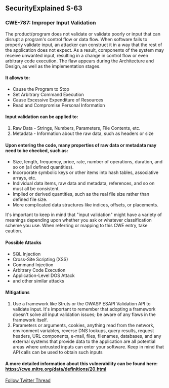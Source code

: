 ## SecurityExplained S-63

### CWE-787: Improper Input Validation

The product/program does not validate or validate poorly or input that can disrupt a program's control flow or data flow. When software fails to properly validate input, an attacker can construct it in a way that the rest of the application does not expect. As a result, components of the system may receive unwanted input, resulting in a change in control flow or even arbitrary code execution. The flaw appears during the Architecture and Design, as well as the implementation stages. 

#### It allows to:  
- Cause the Program to Stop 
- Set Arbitrary Command Execution 
- Cause Excessive Expenditure of Resources 
- Read and Compromise Personal Information 

#### Input validation can be applied to: 
1. Raw Data - Strings, Numbers, Parameters, File Contents, etc. 
2. Metadata - Information about the raw data, such as headers or size 


#### Upon entering the code, many properties of raw data or metadata may need to be checked, such as:
- Size, length, frequency, price, rate, number of operations, duration, and so on (all defined quantities). 
- Incorporate symbolic keys or other items into hash tables, associative arrays, etc. 
- Individual data items, raw data and metadata, references, and so on must all be consistent. 
- Implied or derived quantities, such as the real file size rather than defined file size. 
- More complicated data structures like indices, offsets, or placements.

It's important to keep in mind that "input validation" might have a variety of meanings depending upon whether you ask or whatever classification scheme you use. When referring or mapping to this CWE entry, take caution.

#### Possible Attacks 
+ SQL Injection
+ Cross-Site Scripting (XSS)
+ Command Injection
+ Arbitrary Code Execution
+ Application-Level DOS Attack 
+ and other similar attacks

#### Mitigations

1. Use a framework like Struts or the OWASP ESAPI Validation API to validate input. It's important to remember that adopting a framework doesn't solve all input validation issues; be aware of any flaws in the framework itself. 
2. Parameters or arguments, cookies, anything read from the network, environment variables, reverse DNS lookups, query results, request headers, URL components, e-mail, files, filenames, databases, and any external systems that provide data to the application are all potential areas where untrusted inputs can enter your software. Keep in mind that API calls can be used to obtain such inputs


#### A more detailed information about this vulnerability can be found here: https://cwe.mitre.org/data/definitions/20.html



[Follow Twitter Thread](https://twitter.com/harshbothra_/status/1499723526948855808)
